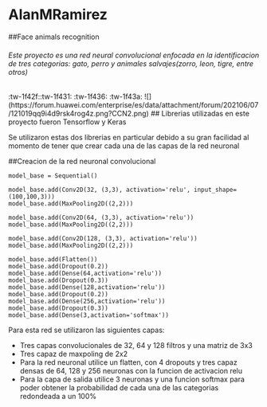 # AlanMRamirez

##Face animals recognition 
<h6>Este proyecto es una red neural convolucional enfocada en la identificacion de tres categorias: gato, perro y animales salvajes(zorro, leon, tigre, entre otros) </h6>:tw-1f42f::tw-1f431: :tw-1f436: :tw-1f43a:
![](https://forum.huawei.com/enterprise/es/data/attachment/forum/202106/07/121019qq9i4d9rsk4rog4z.png?CCN2.png)
## Librerias utilizadas en este proyecto fueron Tensorflow y Keras
<p>Se utilizaron estas dos librerias en particular debido a su gran facilidad al momento de tener que crear cada una de las capas de la red neuronal</p>

##Creacion de la red neuronal convolucional

    model_base = Sequential()
    
    model_base.add(Conv2D(32, (3,3), activation='relu', input_shape=(100,100,3)))
    model_base.add(MaxPooling2D((2,2)))
    
    model_base.add(Conv2D(64, (3,3), activation='relu'))
    model_base.add(MaxPooling2D((2,2)))
    
    model_base.add(Conv2D(128, (3,3), activation='relu'))
    model_base.add(MaxPooling2D((2,2)))
    
    model_base.add(Flatten())
    model_base.add(Dropout(0.2))
    model_base.add(Dense(64,activation='relu'))
    model_base.add(Dropout(0.3))
    model_base.add(Dense(128,activation='relu'))
    model_base.add(Dropout(0.2))
    model_base.add(Dense(256,activation='relu'))
    model_base.add(Dropout(0.3))
    model_base.add(Dense(3,activation='softmax'))
<p>
Para esta red se utilizaron las siguientes capas:</p>
<ul>
<li>Tres capas convolucionales de 32, 64 y 128 filtros  y una matriz de 3x3</li>
<li>Tres capaz de maxpoling de 2x2</li>
<li>Para la red neuronal utilice un flatten, con 4 dropouts y tres capaz densas de 64, 128 y 256 neuronas con la funcion de activacion relu</li>
<li>Para la capa de salida utilice 3 neuronas y una funcion softmax para poder obtener la probabilidad de cada una de las categorias redondeada a un 100%</li>
</ul>


